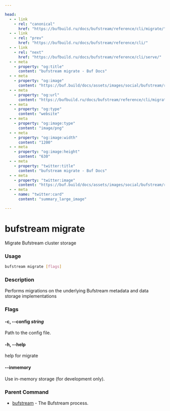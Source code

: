 ```yaml
---

head:
  - - link
    - rel: "canonical"
      href: "https://bufbuild.ru/docs/bufstream/reference/cli/migrate/"
  - - link
    - rel: "prev"
      href: "https://bufbuild.ru/docs/bufstream/reference/cli/"
  - - link
    - rel: "next"
      href: "https://bufbuild.ru/docs/bufstream/reference/cli/serve/"
  - - meta
    - property: "og:title"
      content: "bufstream migrate - Buf Docs"
  - - meta
    - property: "og:image"
      content: "https://buf.build/docs/assets/images/social/bufstream/reference/cli/migrate.png"
  - - meta
    - property: "og:url"
      content: "https://bufbuild.ru/docs/bufstream/reference/cli/migrate/"
  - - meta
    - property: "og:type"
      content: "website"
  - - meta
    - property: "og:image:type"
      content: "image/png"
  - - meta
    - property: "og:image:width"
      content: "1200"
  - - meta
    - property: "og:image:height"
      content: "630"
  - - meta
    - property: "twitter:title"
      content: "bufstream migrate - Buf Docs"
  - - meta
    - property: "twitter:image"
      content: "https://buf.build/docs/assets/images/social/bufstream/reference/cli/migrate.png"
  - - meta
    - name: "twitter:card"
      content: "summary_large_image"

---
```


# bufstream migrate

Migrate Bufstream cluster storage

### Usage

```sh
bufstream migrate [flags]
```

### Description

Performs migrations on the underlying Bufstream metadata and data storage implementations

### Flags

#### \-c, --config _string_

Path to the config file.

#### \-h, --help

help for migrate

#### \--inmemory

Use in-memory storage (for development only).

### Parent Command

- [bufstream](../) - The Bufstream process.
